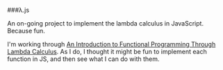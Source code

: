 ###λ.js

An on-going project to implement the lambda calculus in JavaScript. Because fun.

I'm working through [An Introduction to Functional Programming Through Lambda Calculus](http://www.amazon.com/Introduction-Functional-Programming-Calculus-Mathematics/dp/0486478831/ref=pd_sim_sbs_b_3/188-6217779-4304701?ie=UTF8&refRID=0GJF37GTKVB9RNVA2RB2). As I do, I thought it might be fun to implement each function in JS, and then see what I can do with them.


